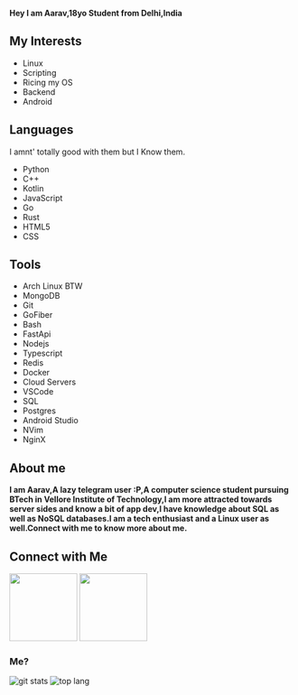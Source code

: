  **Hey I am Aarav,18yo Student from Delhi,India**

## My Interests
- Linux
- Scripting
- Ricing my OS
- Backend 
- Android 

## Languages
I amnt' totally good with them but I Know them.
- Python
- C++
- Kotlin
- JavaScript
- Go
- Rust
- HTML5
- CSS

## Tools
- Arch Linux BTW
- MongoDB
- Git
- GoFiber
- Bash
- FastApi
- Nodejs 
- Typescript
- Redis
- Docker
- Cloud Servers
- VSCode
- SQL
- Postgres
- Android Studio
- NVim
- NginX

## About me
**I am Aarav,A lazy telegram user :P,A computer science student pursuing BTech in Vellore Institute of Technology,I am more attracted towards server sides and know a bit of app dev,I have knowledge about SQL as well as NoSQL databases.I am a tech enthusiast and a Linux user as well.Connect with me to know more about me.**

## Connect with Me
<a href="https://t.me/VegetaxD"><img src="https://img.shields.io/badge/Telegram-blue?style=for-the-badge&logo=telegram" width="120"/></a>
 <a href="https://www.linkedin.com/in/aarav-arora-823b70217/"><img src="https://img.shields.io/badge/LinkedIn-0077B5?style=for-the-badge&logo=linkedin&logoColor=white" width="120"/></a>

### Me?
![git stats](https://github-readme-stats.vercel.app/api?username=Axrav&show_icons=true&count_private=true&hide_border=true&theme=tokyonight) ![top lang](https://github-readme-stats.vercel.app/api/top-langs?username=Axrav&show_icons=True&theme=tokyonight&layout=compact)

